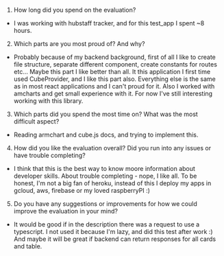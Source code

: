 1. How long did you spend on the evaluation?
- I was working with hubstaff tracker, and for this test_app I spent ~8 hours.

2. Which parts are you most proud of? And why?
- Probably because of my backend background, first of all I like to create file structure, separate different component, create constants for routes etc... Maybe this part I like better than all.
  It this application I first time used  CubeProvider, and I like this part also. Everything else is the same as in most react applications and I can't proud for it.
  Also I worked with amcharts and get small experience with it. For now I've still interesting working with this library.
  
3. Which parts did you spend the most time on? What was the most difficult aspect?
- Reading armchart and cube.js docs, and trying to implement this.

4. How did you like the evaluation overall? Did you run into any issues or have trouble completing?
- I think that this is the best way to know moore information about developer skills.
  About trouble completing - nope, I like all.
  To be honest, I'm not a big fan of heroku, instead of this I deploy my apps in gcloud, aws, firebase or my loved raspberryPI :)
  
5. Do you have any suggestions or improvements for how we could improve the evaluation in your mind?
- It would be good if in the description there was a request to use a typescript.
  I not used it because I'm lazy, and did this test after work :)
  And maybe it will be great if backend can  return responses for all cards and table.